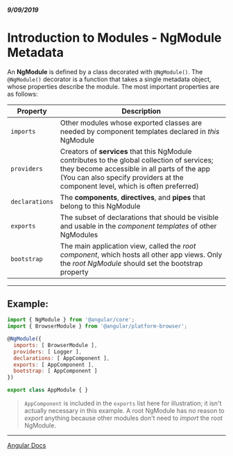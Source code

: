 ##### 9/09/2019
# Introduction to Modules - NgModule Metadata
An **NgModule** is defined by a class decorated with `@NgModule()`.  The `@NgModule()` decorator is a function that takes a single metadata object, whose properties describe the module.  The most important properties are as follows:

| Property | Description |
|---|---|
| `imports` | Other modules whose exported classes are needed by component templates declared in _this_ NgModule |
| `providers` | Creators of **services** that this NgModule contributes to the global collection of services; they become accessible in all parts of the app (You can also specify providers at the component level, which is often preferred) |
| `declarations` | The **components**, **directives**, and **pipes** that belong to this NgModule | 
| `exports` | The subset of declarations that should be visible and usable in the _component templates_ of other NgModules |
| `bootstrap` | The main application view, called the _root component_, which hosts all other app views.  Only the _root NgModule_ should set the bootstrap property |

---

## Example:
```js
import { NgModule } from '@angular/core';
import { BrowserModule } from '@angular/platform-browser';

@NgModule({
  imports: [ BrowserModule ],
  providers: [ Logger ],
  declarations: [ AppComponent ],
  exports: [ AppComponent ],
  bootstrap: [ AppComponent ]
})

export class AppModule { }
```

  > `AppComponent` is included in the `exports` list here for illustration; it isn't actually necessary in this example.  A root NgModule has no reason to _export_ anything because other modules don't need to _import_ the root NgModule.

---

[Angular Docs](https://angular.io/guide/architecture-modules)